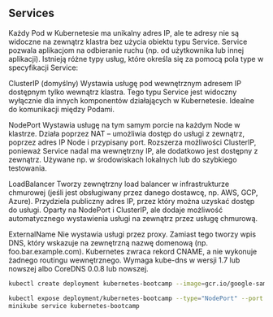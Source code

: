 ## Services

Każdy Pod w Kubernetesie ma unikalny adres IP, ale te adresy nie są widoczne na zewnątrz klastra bez użycia obiektu typu Service. Service pozwala aplikacjom na odbieranie ruchu (np. od użytkownika lub innej aplikacji). Istnieją różne typy usług, które określa się za pomocą pola type w specyfikacji Service:

ClusterIP (domyślny)
Wystawia usługę pod wewnętrznym adresem IP dostępnym tylko wewnątrz klastra. Tego typu Service jest widoczny wyłącznie dla innych komponentów działających w Kubernetesie. Idealne do komunikacji między Podami.

NodePort
Wystawia usługę na tym samym porcie na każdym Node w klastrze. Działa poprzez NAT – umożliwia dostęp do usługi z zewnątrz, poprzez adres IP Node i przypisany port. Rozszerza możliwości ClusterIP, ponieważ Service nadal ma wewnętrzny IP, ale dodatkowo jest dostępny z zewnątrz. Używane np. w środowiskach lokalnych lub do szybkiego testowania.

LoadBalancer
Tworzy zewnętrzny load balancer w infrastrukturze chmurowej (jeśli jest obsługiwany przez danego dostawcę, np. AWS, GCP, Azure). Przydziela publiczny adres IP, przez który można uzyskać dostęp do usługi. Oparty na NodePort i ClusterIP, ale dodaje możliwość automatycznego wystawienia usługi na zewnątrz przez usługę chmurową.

ExternalName
Nie wystawia usługi przez proxy. Zamiast tego tworzy wpis DNS, który wskazuje na zewnętrzną nazwę domenową (np. foo.bar.example.com). Kubernetes zwraca rekord CNAME, a nie wykonuje żadnego routingu wewnętrznego. Wymaga kube-dns w wersji 1.7 lub nowszej albo CoreDNS 0.0.8 lub nowszej.



```sh
kubectl create deployment kubernetes-bootcamp --image=gcr.io/google-samples/kubernetes-bootcamp:v1

kubectl expose deployment/kubernetes-bootcamp --type="NodePort" --port 8080
minikube service kubernetes-bootcamp 

```